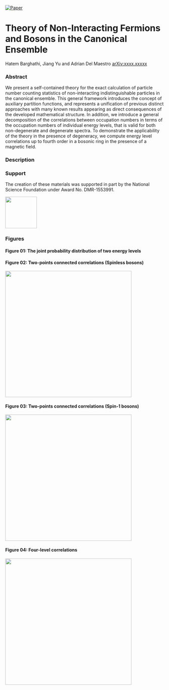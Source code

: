 [![Paper](https://img.shields.io/badge/paper-arXiv%3Axxxx.xxxxx-B31B1B.svg)](https://arxiv.org/abs/xxxx.xxxxx)
<!---[![DOI](https://zenodo.org/badge/214220909.svg)](https://zenodo.org/badge/latestdoi/214220909)--->



# Theory of Non-Interacting Fermions and Bosons in the Canonical Ensemble
Hatem Barghathi, Jiang Yu and Adrian Del Maestro
[arXiv:xxxx.xxxxx](https://arxiv.org/abs/xxxx.xxxxx)

### Abstract
We present a self-contained theory for the exact calculation of particle number counting statistics of non-interacting indistinguishable particles in the canonical ensemble. This general framework introduces the concept of auxiliary partition functions, and represents a unification of previous distinct approaches with many known results appearing as direct consequences of the developed mathematical structure.  In addition, we introduce a general decomposition of the correlations between occupation numbers in terms of the occupation numbers of individual energy levels, that is valid for both non-degenerate and degenerate spectra.  To demonstrate the applicability of the theory in the presence of degeneracy, we compute energy level correlations up to fourth order in a bosonic ring in the presence of a magnetic field.

### Description
<!---This repository includes links, code, scripts, and data to perform analysis and generate figures for the associated paper on understanding entanglement after an interacting quantum quench in a model of interacting spinless fermions in 1D described by Hamiltonian:--->

<!---<img width="400px" src="https://render.githubusercontent.com/render/math?math=H%3D%20-J%5Csum_%7Bi%3D1%7D%5E%7BL%7D%5Cleft(c%5E%5Cdagger_%7Bi%7D%20c%5E%7B%5Cphantom%7B%5Cdagger%7D%7D_%7Bi%2B1%7D%20%2Bc%5E%5Cdagger_%7Bi%2B1%7D%20%0A%20%20%20%20c%5E%7B%5Cphantom%7B%5Cdagger%7D%7D_%7Bi%7D%20%5Cright)%20%2B%20V(t)%5Csum_%7Bi%3D1%7D%5E%7BL%7D%20n_i%20n_%7Bi%2B1%7D">--->

### Support
The creation of these materials was supported in part by the National Science Foundation under Award No. DMR-1553991.

[<img width="100px" src="https://www.nsf.gov/images/logos/NSF_4-Color_bitmap_Logo.png">](http://www.nsf.gov/awardsearch/showAward?AWD_ID=1553991)

### Figures
#### Figure 01: The joint probability distribution of two energy levels 

#### Figure 02: Two-points connected correlations (Spinless bosons)
<img src="https://github.com/DelMaestroGroup/CanonicalEnsembleTheory-paper-code/blob/master/Figures/SpinZeroTwoPointCorrelations/CorrSpin0L1001N1000tbeta1.svg" width="400px">

#### Figure 03: Two-points connected correlations (Spin-1 bosons)
<img src="https://github.com/DelMaestroGroup/CanonicalEnsembleTheory-paper-code/blob/master/Figures/SpinOneTwoPointCorrelations/CorrSpin1L1001N1000tbeta1.svg" width="400px">

#### Figure 04: Four-level correlations 
<img src="https://github.com/DelMaestroGroup/CanonicalEnsembleTheory-paper-code/blob/master/Figures/SpinOneFourPointCorrelations/CorrSpin1L1001N1000tbeta1_4points.svg" width="400px">
